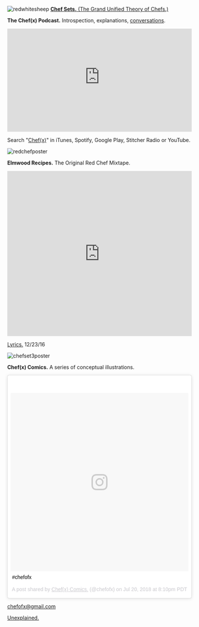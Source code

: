 ![redwhitesheep](https://user-images.githubusercontent.com/25256570/42920338-f096679a-8aca-11e8-8cca-65c87faaad03.png)
[**Chef Sets.** (The Grand Unified Theory of Chefs.)](https://drive.google.com/open?id=1rsG8FJndwGp2N7rGXBk1TpqgTqXBEsU5)

**The Chef(x) Podcast.** Introspection, explanations, [conversations](https://drive.google.com/open?id=1xFDuPz7o5kMe-fPK4tK6XE4HvhEHOSNB).

<iframe width="100%" height="281" src="https://www.youtube-nocookie.com/embed/cEsr9s4ne6s?start=4451" frameborder="0" allow="autoplay; encrypted-media" allowfullscreen></iframe>

Search "[Chef(x)](https://itunes.apple.com/us/podcast/the-chef-x-podcast/id1304107115?mt=2)" in iTunes, Spotify, Google Play, Stitcher Radio or YouTube. 

![redchefposter](https://user-images.githubusercontent.com/25256570/39739157-4cfa4b88-5244-11e8-8506-4dbd481ecd7d.png)

**Elmwood Recipes.** The Original Red Chef Mixtape.

<iframe width="100%" height="450" scrolling="no" frameborder="no" allow="autoplay" src="https://w.soundcloud.com/player/?url=https%3A//api.soundcloud.com/playlists/323890999%3Fsecret_token%3Ds-4d0MH&color=%23ff5500&auto_play=false&hide_related=false&show_comments=true&show_user=true&show_reposts=false&show_teaser=true"></iframe>

[Lyrics.](https://drive.google.com/open?id=0B1Ol8fuZMTCWaldOV2ZYYVlyRlk) 12/23/16

![chefset3poster](https://user-images.githubusercontent.com/25256570/39135171-33733242-46cd-11e8-8273-073eb57f7419.png)

**Chef(x) Comics.** A series of conceptual illustrations. 

<blockquote class="instagram-media" data-instgrm-captioned data-instgrm-permalink="https://www.instagram.com/p/BlemZNpl_1q/?utm_source=ig_embed" data-instgrm-version="9" style=" background:#FFF; border:0; border-radius:3px; box-shadow:0 0 1px 0 rgba(0,0,0,0.5),0 1px 10px 0 rgba(0,0,0,0.15); margin: 1px; max-width:540px; min-width:326px; padding:0; width:99.375%; width:-webkit-calc(100% - 2px); width:calc(100% - 2px);"><div style="padding:8px;"> <div style=" background:#F8F8F8; line-height:0; margin-top:40px; padding:50.0% 0; text-align:center; width:100%;"> <div style=" background:url(data:image/png;base64,iVBORw0KGgoAAAANSUhEUgAAACwAAAAsCAMAAAApWqozAAAABGdBTUEAALGPC/xhBQAAAAFzUkdCAK7OHOkAAAAMUExURczMzPf399fX1+bm5mzY9AMAAADiSURBVDjLvZXbEsMgCES5/P8/t9FuRVCRmU73JWlzosgSIIZURCjo/ad+EQJJB4Hv8BFt+IDpQoCx1wjOSBFhh2XssxEIYn3ulI/6MNReE07UIWJEv8UEOWDS88LY97kqyTliJKKtuYBbruAyVh5wOHiXmpi5we58Ek028czwyuQdLKPG1Bkb4NnM+VeAnfHqn1k4+GPT6uGQcvu2h2OVuIf/gWUFyy8OWEpdyZSa3aVCqpVoVvzZZ2VTnn2wU8qzVjDDetO90GSy9mVLqtgYSy231MxrY6I2gGqjrTY0L8fxCxfCBbhWrsYYAAAAAElFTkSuQmCC); display:block; height:44px; margin:0 auto -44px; position:relative; top:-22px; width:44px;"></div></div> <p style=" margin:8px 0 0 0; padding:0 4px;"> <a href="https://www.instagram.com/p/BlemZNpl_1q/?utm_source=ig_embed" style=" color:#000; font-family:Arial,sans-serif; font-size:14px; font-style:normal; font-weight:normal; line-height:17px; text-decoration:none; word-wrap:break-word;" target="_blank">#chefofx</a></p> <p style=" color:#c9c8cd; font-family:Arial,sans-serif; font-size:14px; line-height:17px; margin-bottom:0; margin-top:8px; overflow:hidden; padding:8px 0 7px; text-align:center; text-overflow:ellipsis; white-space:nowrap;">A post shared by <a href="https://www.instagram.com/chefofx/?utm_source=ig_embed" style=" color:#c9c8cd; font-family:Arial,sans-serif; font-size:14px; font-style:normal; font-weight:normal; line-height:17px;" target="_blank"> Chef(x) Comics.</a> (@chefofx) on <time style=" font-family:Arial,sans-serif; font-size:14px; line-height:17px;" datetime="2018-07-21T03:10:32+00:00">Jul 20, 2018 at 8:10pm PDT</time></p></div></blockquote> <script async defer src="//www.instagram.com/embed.js"></script>

chefofx@gmail.com    

[Unexplained.](https://drive.google.com/open?id=1z4-XoOn3vR_dpVYp-v6Rj7WZsoWcM33W)

